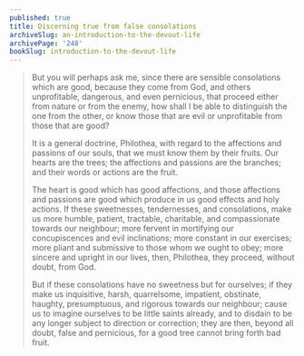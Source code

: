 ```yaml
---
published: true
title: Discerning true from false consolations
archiveSlug: an-introduction-to-the-devout-life
archivePage: '248'
bookSlug: introduction-to-the-devout-life
---
```


> But you will perhaps ask me, since there are sensible consolations which are good, because they come from God, and others unprofitable, dangerous, and even pernicious, that proceed either from nature or from the enemy, how shall I be able to distinguish the one from the other, or know those that are evil or unprofitable from those that are good?
>
> It is a general doctrine, Philothea, with regard to the affections and passions of our souls, that we must know them by their fruits. Our hearts are the trees; the affections and passions are the branches; and their words or actions are the fruit.
>
> The heart is good which has good affections, and those affections and passions are good which produce in us good effects and holy actions. If these sweetnesses, tendernesses, and consolations, make us more humble, patient, tractable, charitable, and compassionate towards our neighbour; more fervent in mortifying our concupiscences and evil inclinations; more constant in our exercises; more pliant and submissive to those whom we ought to obey; more sincere and upright in our lives, then, Philothea, they proceed, without doubt, from God.
>
> But if these consolations have no sweetness but for ourselves; if they make us inquisitive, harsh, quarrelsome, impatient, obstinate, haughty, presumptuous, and rigorous towards our neighbour; cause us to imagine ourselves to be little saints already, and to disdain to be any longer subject to direction or correction; they are then, beyond all doubt, false and pernicious, for a good tree cannot bring forth bad fruit.
